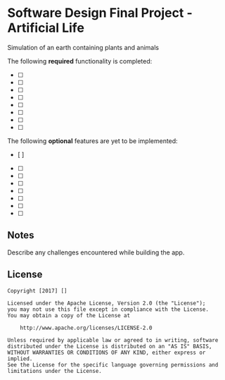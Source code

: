 # Software Design Final Project - Artificial Life

Simulation of an earth containing plants and animals

The following **required** functionality is completed:

- [ ] 
- [ ]
- [ ]
- [ ]
- [ ]
- [ ]
- [ ]
- [ ]

The following **optional** features are yet to be implemented:
- [ ]
- [ ]
- [ ]
- [ ]
- [ ]
- [ ]
- [ ]
- [ ]


## Notes

Describe any challenges encountered while building the app.

## License

    Copyright [2017] []

    Licensed under the Apache License, Version 2.0 (the "License");
    you may not use this file except in compliance with the License.
    You may obtain a copy of the License at

        http://www.apache.org/licenses/LICENSE-2.0

    Unless required by applicable law or agreed to in writing, software
    distributed under the License is distributed on an "AS IS" BASIS,
    WITHOUT WARRANTIES OR CONDITIONS OF ANY KIND, either express or implied.
    See the License for the specific language governing permissions and
    limitations under the License.
